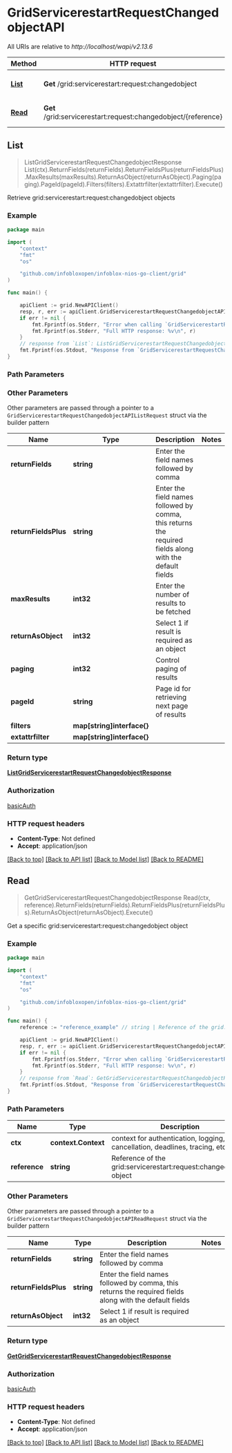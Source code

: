 # GridServicerestartRequestChangedobjectAPI

All URIs are relative to *http://localhost/wapi/v2.13.6*

Method | HTTP request | Description
------------- | ------------- | -------------
[**List**](GridServicerestartRequestChangedobjectAPI.md#List) | **Get** /grid:servicerestart:request:changedobject | Retrieve grid:servicerestart:request:changedobject objects
[**Read**](GridServicerestartRequestChangedobjectAPI.md#Read) | **Get** /grid:servicerestart:request:changedobject/{reference} | Get a specific grid:servicerestart:request:changedobject object



## List

> ListGridServicerestartRequestChangedobjectResponse List(ctx).ReturnFields(returnFields).ReturnFieldsPlus(returnFieldsPlus).MaxResults(maxResults).ReturnAsObject(returnAsObject).Paging(paging).PageId(pageId).Filters(filters).Extattrfilter(extattrfilter).Execute()

Retrieve grid:servicerestart:request:changedobject objects



### Example

```go
package main

import (
	"context"
	"fmt"
	"os"

	"github.com/infobloxopen/infoblox-nios-go-client/grid"
)

func main() {

	apiClient := grid.NewAPIClient()
	resp, r, err := apiClient.GridServicerestartRequestChangedobjectAPI.List(context.Background()).Execute()
	if err != nil {
		fmt.Fprintf(os.Stderr, "Error when calling `GridServicerestartRequestChangedobjectAPI.List``: %v\n", err)
		fmt.Fprintf(os.Stderr, "Full HTTP response: %v\n", r)
	}
	// response from `List`: ListGridServicerestartRequestChangedobjectResponse
	fmt.Fprintf(os.Stdout, "Response from `GridServicerestartRequestChangedobjectAPI.List`: %v\n", resp)
}
```

### Path Parameters



### Other Parameters

Other parameters are passed through a pointer to a `GridServicerestartRequestChangedobjectAPIListRequest` struct via the builder pattern


Name | Type | Description  | Notes
------------- | ------------- | ------------- | -------------
**returnFields** | **string** | Enter the field names followed by comma | 
**returnFieldsPlus** | **string** | Enter the field names followed by comma, this returns the required fields along with the default fields | 
**maxResults** | **int32** | Enter the number of results to be fetched | 
**returnAsObject** | **int32** | Select 1 if result is required as an object | 
**paging** | **int32** | Control paging of results | 
**pageId** | **string** | Page id for retrieving next page of results | 
**filters** | **map[string]interface{}** |  | 
**extattrfilter** | **map[string]interface{}** |  | 

### Return type

[**ListGridServicerestartRequestChangedobjectResponse**](ListGridServicerestartRequestChangedobjectResponse.md)

### Authorization

[basicAuth](../README.md#basicAuth)

### HTTP request headers

- **Content-Type**: Not defined
- **Accept**: application/json

[[Back to top]](#) [[Back to API list]](../README.md#documentation-for-api-endpoints)
[[Back to Model list]](../README.md#documentation-for-models)
[[Back to README]](../README.md)


## Read

> GetGridServicerestartRequestChangedobjectResponse Read(ctx, reference).ReturnFields(returnFields).ReturnFieldsPlus(returnFieldsPlus).ReturnAsObject(returnAsObject).Execute()

Get a specific grid:servicerestart:request:changedobject object



### Example

```go
package main

import (
	"context"
	"fmt"
	"os"

	"github.com/infobloxopen/infoblox-nios-go-client/grid"
)

func main() {
	reference := "reference_example" // string | Reference of the grid:servicerestart:request:changedobject object

	apiClient := grid.NewAPIClient()
	resp, r, err := apiClient.GridServicerestartRequestChangedobjectAPI.Read(context.Background(), reference).Execute()
	if err != nil {
		fmt.Fprintf(os.Stderr, "Error when calling `GridServicerestartRequestChangedobjectAPI.Read``: %v\n", err)
		fmt.Fprintf(os.Stderr, "Full HTTP response: %v\n", r)
	}
	// response from `Read`: GetGridServicerestartRequestChangedobjectResponse
	fmt.Fprintf(os.Stdout, "Response from `GridServicerestartRequestChangedobjectAPI.Read`: %v\n", resp)
}
```

### Path Parameters


Name | Type | Description  | Notes
------------- | ------------- | ------------- | -------------
**ctx** | **context.Context** | context for authentication, logging, cancellation, deadlines, tracing, etc.
**reference** | **string** | Reference of the grid:servicerestart:request:changedobject object | 

### Other Parameters

Other parameters are passed through a pointer to a `GridServicerestartRequestChangedobjectAPIReadRequest` struct via the builder pattern


Name | Type | Description  | Notes
------------- | ------------- | ------------- | -------------
**returnFields** | **string** | Enter the field names followed by comma | 
**returnFieldsPlus** | **string** | Enter the field names followed by comma, this returns the required fields along with the default fields | 
**returnAsObject** | **int32** | Select 1 if result is required as an object | 

### Return type

[**GetGridServicerestartRequestChangedobjectResponse**](GetGridServicerestartRequestChangedobjectResponse.md)

### Authorization

[basicAuth](../README.md#basicAuth)

### HTTP request headers

- **Content-Type**: Not defined
- **Accept**: application/json

[[Back to top]](#) [[Back to API list]](../README.md#documentation-for-api-endpoints)
[[Back to Model list]](../README.md#documentation-for-models)
[[Back to README]](../README.md)

